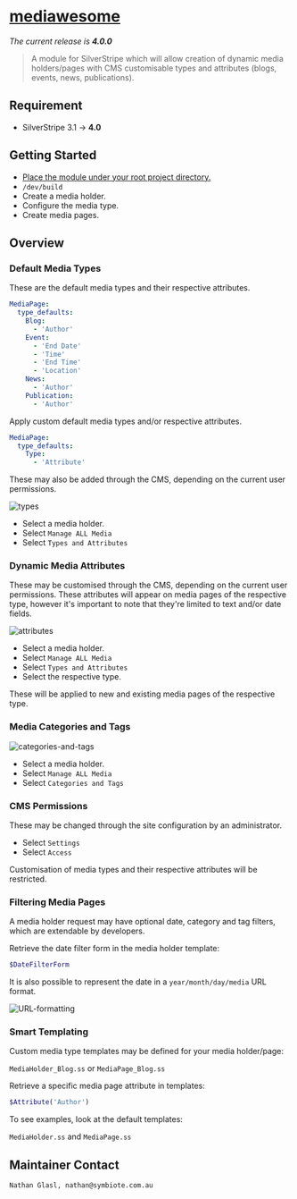 # [mediawesome](https://packagist.org/packages/nglasl/silverstripe-mediawesome)

_The current release is **4.0.0**_

> A module for SilverStripe which will allow creation of dynamic media holders/pages with CMS customisable types and attributes (blogs, events, news, publications).

## Requirement

* SilverStripe 3.1 → **4.0**

## Getting Started

* [Place the module under your root project directory.](https://packagist.org/packages/nglasl/silverstripe-mediawesome)
* `/dev/build`
* Create a media holder.
* Configure the media type.
* Create media pages.

## Overview

### Default Media Types

These are the default media types and their respective attributes.

```yaml
MediaPage:
  type_defaults:
    Blog:
      - 'Author'
    Event:
      - 'End Date'
      - 'Time'
      - 'End Time'
      - 'Location'
    News:
      - 'Author'
    Publication:
      - 'Author'
```

Apply custom default media types and/or respective attributes.

```yaml
MediaPage:
  type_defaults:
    Type:
      - 'Attribute'
```

These may also be added through the CMS, depending on the current user permissions.

![types](https://raw.githubusercontent.com/nglasl/silverstripe-mediawesome/master/client/images/mediawesome-types.png)

* Select a media holder.
* Select `Manage ALL Media`
* Select `Types and Attributes`

### Dynamic Media Attributes

These may be customised through the CMS, depending on the current user permissions. These attributes will appear on media pages of the respective type, however it's important to note that they're limited to text and/or date fields.

![attributes](https://raw.githubusercontent.com/nglasl/silverstripe-mediawesome/master/client/images/mediawesome-attributes.png)

* Select a media holder.
* Select `Manage ALL Media`
* Select `Types and Attributes`
* Select the respective type.

These will be applied to new and existing media pages of the respective type.

### Media Categories and Tags

![categories-and-tags](https://raw.githubusercontent.com/nglasl/silverstripe-mediawesome/master/client/images/mediawesome-categories-and-tags.png)

* Select a media holder.
* Select `Manage ALL Media`
* Select `Categories and Tags`

### CMS Permissions

These may be changed through the site configuration by an administrator.

* Select `Settings`
* Select `Access`

Customisation of media types and their respective attributes will be restricted.

### Filtering Media Pages

A media holder request may have optional date, category and tag filters, which are extendable by developers.

Retrieve the date filter form in the media holder template:

```php
$DateFilterForm
```

It is also possible to represent the date in a `year/month/day/media` URL format.

![URL-formatting](https://raw.githubusercontent.com/nglasl/silverstripe-mediawesome/master/client/images/mediawesome-URL-formatting.png)

### Smart Templating

Custom media type templates may be defined for your media holder/page:

`MediaHolder_Blog.ss` or `MediaPage_Blog.ss`

Retrieve a specific media page attribute in templates:

```php
$Attribute('Author')
```

To see examples, look at the default templates:

`MediaHolder.ss` and `MediaPage.ss`

## Maintainer Contact

	Nathan Glasl, nathan@symbiote.com.au
